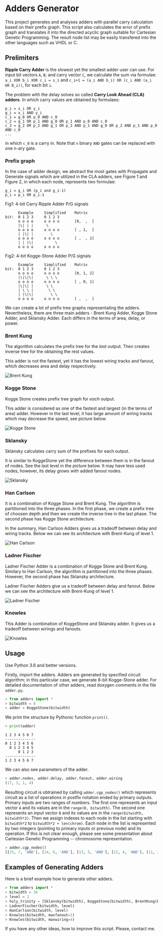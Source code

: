 # Adders Generator
This project generates and analyses adders with parallel carry calculation based on their prefix graph. 
This script also calculates the error of prefix graph and translates it into the directed acyclic graph suitable for Cartesian Genetic Programming. 
The result node list may be easily transfered into the other languages such as VHDL or C. 



## Prelimiters

**Ripple Carry Adder** is the slowest yet the smallest adder user can use. For input bit vectors `A`, `B`; and carry vector `C`, we calculate the sum via formulae: `a_i XOR b_i XOR c_i = s_i` and `c_i+1 = (a_i AND b_i) OR (c_i AND (a_i OR B_i))`, for each bit `i`. 
            
The problem with the delay solves so called **Carry Look Ahead (CLA) adders**. In which carry values are obtained by formulaes: 
```
p_i = x_i OR y_i
g_i = x_i AND y_i
c_1 = g_0 OR p_0 AND c_0  
c_2 = g_1 OR p_1 AND g_0 OR p_1 AND p_0 AND c_0
c_3 = g_2 OR p_2 AND g_1 OR p_2 AND p_1 AND g_0 OR p_2 AND p_1 AND p_0 AND c_0
...
```
in which `c_0` is a carry in. Note that `n` binary `AND` gates can be replaced with one n-ary gate. 

### Prefix graph
In the case of adder design, we abstract the most gates with Propagate and Generate signals which are utilized in the CLA adders, see Figure 1 and Figure 2, in which each node, represents two formulae:

```
g_i = g_i OR (p_i and g_i-1)
p_i = p_i OR p_i-1
```

Fig1: 4-bit Carry Ripple Adder P/G signals
```
      Example     Simplified    Matrix
bit:  0 1 2 3     0 1 2 3
      o o o o     o o o o       [0,  ,  ]
      |\| | |      \
      o o o o     o o o o       [ , 1,  ]
      | |\| |        \
      o o o o     o o o o       [ ,  , 2]
      | | |\|          \
      o o o o     o o o o       
```

Fig2: 4-bit Kogge-Stone Adder P/G signals
```
      Example     Simplified    Matrix
bit:  0 1 2 3     0 1 2 3
      o o o o     o o o o       [0, 1, 2]
      |\|\|\|      \ \ \
      o o o o     o o o o       [ , 0, 1]
      |\|\| |      \ \
      | \ \ |       \ \
      | |\|\|        \ \
      o o o o     o o o o       [ ,  ,  ]
```

We can create a lot of prefix tree graphs representating the adders. Nevertheless, there are three main adders - Brent Kung Adder, Kogge Stone Adder, and Sklansky Adder. Each differs in the terms of area, delay, or power.


### Brent Kung 

The algorithm calculates the prefix tree for the *last* output. Then creates inverse tree for the obtaining the rest values. 

This adder is not the fastest, yet it has the lowest wiring tracks and fanout, which decreases area and delay respectively. 

![Brent Kung](http://player.slideplayer.com/17/5267198/data/images/img41.png)

### Kogge Stone
Kogge Stone creates prefix tree graph for *each* output. 

This adder is considered as one of the fastest and largest (in the terms of area) adder. However in the last level, it has large amount of wiring tracks which may decrease the speed, see picture below.


![Kogge Stone](http://player.slideplayer.com/17/5267198/data/images/img43.png)


### Sklansky
Sklansky calculates carry sum of the prefixes for each output. 

It is similar to KoggeStone yet the difference between them is in the fanout of nodes. See the last level in the picture below. It may have less used nodes, however, its delay grows with added fanout nodes. 

![Sklansky](http://player.slideplayer.com/17/5267198/data/images/img42.png)


### Han Carlson
It is a combination of Kogge Stone and Brent Kung. The algorithm is partitioned into the three phases. In the first phase, we create a prefix tree of choosen depth and then we create the inverse tree in the last phase. The second phase has Kogge Stone architecture. 

In the summary, Han Carlson Adders gives us a tradeoff between delay and wiring tracks. Below we can see its architecture with Brent-Kung of level 1.

![Han Carlson](http://player.slideplayer.com/17/5267198/data/images/img45.png)

### Ladner Fischer
Ladner Fischer Adder is a combination of Kogge Stone and Brent Kung. Similary to Han Carlson, the algorithm is partitioned into the three phases. However, the second phase has Sklansky architecture. 

Ladner Fischer Adders give us a tradeoff between delay and fanout. Below we can see the architecture with Brent-Kung of level 1.

![Ladner Fischer](http://player.slideplayer.com/17/5267198/data/images/img47.png)

### Knowles 
This Adder is combination of KoggeStone and Sklansky adder. It gives us a tradeoff between wirings and fanouts. 

![Knowles](http://player.slideplayer.com/17/5267198/data/images/img46.png)

## Usage
Use Python 3.6 and better versions.

Firstly, import the adders. Adders are generated by specified circuit algorithm; in this particular case, we generate 8-bit Kogge-Stone adder. For detailed documentation of other adders, read doxygen comments in the file `adder.py`.

```python
> from adders import *
> bitwidth = 8
> adder = KoggeStone(bitwidth)
```

We print the structure by Pythonic function `print()`.

```python
> print(adder)
```
```
1 2 3 4 5 6 7 
--------------
0 1 2 3 4 5 6 
  0 1 2 3 4 5 
      0 1 2 3 
--------------
1 2 3 4 5 6 7 
```

We can also see parameters of the adder.

```python
> adder.nodes, adder.delay, adder.fanout, adder.wiring
(17, 3, 1, 4)
```

Resulting circuit is obtrained by calling `adder.cgp_nodes()` which represents circuit as a list of operations in postfix notation ended by primary outputs. Primary inputs are two ranges of numbers. The first one represents an input vector `A` and its values are in the `range(0, bitwidth)`. The second one represents an input vector `B` and its values are in the `range(bitwidth, bitwidth*2)`. Then we assign indexes to each node in the list starting with `bitwidth*2` to `bitwidth*2 + len(chrom)`. Each node in the list is represented by two integers (pointing to primary inputs or previous node) and its operation. If this is not clear enough, please see some presentation about Cartesian Genetic Programming -- chromosome representation. 

```python
> adder.cgp_nodes()
[[15, 7, 'AND'], [14, 6, 'AND'], [13, 5, 'AND'], [12, 4, 'AND'], [11, 3, 'AND'], [10, 2, 'AND'], [9, 1, 'AND'], [8, 0, 'AND'], [15, 7, 'XOR'], [14, 6, 'XOR'], [13, 5, 'XOR'], [12, 4, 'XOR'], [11, 3, 'XOR'], [10, 2, 'XOR'], [9, 1, 'XOR'], [8, 0, 'XOR'], [31, 22, 'AND'], [23, 32, 'OR'], [31, 30, 'AND'], [30, 21, 'AND'], [22, 35, 'OR'], [30, 29, 'AND'], [29, 20, 'AND'], [21, 38, 'OR'], [29, 28, 'AND'], [28, 19, 'AND'], [20, 41, 'OR'], [28, 27, 'AND'], [27, 18, 'AND'], [19, 44, 'OR'], [27, 26, 'AND'], [26, 17, 'AND'], [18, 47, 'OR'], [26, 25, 'AND'], [25, 16, 'AND'], [17, 50, 'OR'], [34, 39, 'AND'], [33, 52, 'OR'], [34, 40, 'AND'], [37, 42, 'AND'], [36, 55, 'OR'], [37, 43, 'AND'], [40, 45, 'AND'], [39, 58, 'OR'], [40, 46, 'AND'], [43, 48, 'AND'], [42, 61, 'OR'], [43, 49, 'AND'], [46, 51, 'AND'], [45, 64, 'OR'], [49, 16, 'AND'], [48, 66, 'OR'], [54, 65, 'AND'], [53, 68, 'OR'], [57, 67, 'AND'], [56, 70, 'OR'], [60, 51, 'AND'], [59, 72, 'OR'], [63, 16, 'AND'], [62, 74, 'OR'], [25, 16, 'XOR'], [26, 51, 'XOR'], [27, 67, 'XOR'], [28, 65, 'XOR'], [29, 75, 'XOR'], [30, 73, 'XOR'], [31, 71, 'XOR'], [69, 82, 81, 80, 79, 78, 77, 76, 24]]
```

## Examples of Generating Adders
Here is a brief example how to generate other adders. 
```python
> from adders import *
> bitwidth = 16
> level = 2
> holy_trinity = [Sklansky(bitwidth), KoggeStone(bitwidth), BrentKung(bitwidth)]
> LadnerFischer(bitwidth, level)
> HanCarlson(bitwidth, level)
> Knowles(bitwidth, maxfanout=2)
> Knowles(bitwidth, maxwiring=4)
```

If you have any other ideas, how to improve this script. Please, contact me. 
